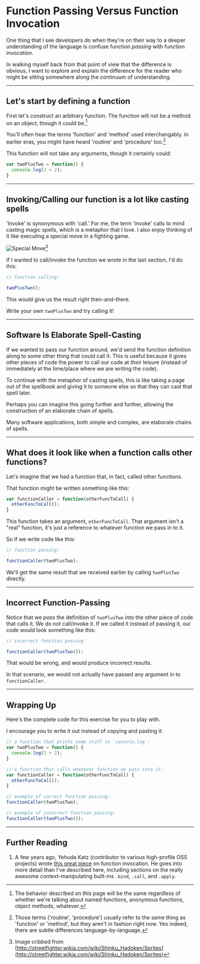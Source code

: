 # Function Passing Versus Function Invocation

One thing that I see developers do when they're on their way to a deeper
understanding of the language is confuse function _passing_ with function _invocation_.

In walking myself back from that point of view that the difference is obvious,
I want to explore and explain the difference for the reader who might be sitting
somewhere along the continuum of understanding.

---

## Let's start by defining a function

First let's construct an arbitrary function.
The function will not be a method on an object, though it could be.[^1]

You'll often hear the terms 'function' and 'method' used interchangably.
In earlier eras, you might have heard 'routine' and 'procedure' too.[^2]

This function will not take any arguments, though it certainly could:

```js
var twoPlusTwo = function() {
  console.log(2 + 2);
}
```

---

## Invoking/Calling our function is a lot like casting spells

'Invoke' is synonymous with 'call.' For me, the term 'invoke' calls to mind
casting magic spells, which is a metaphor that I love. I also enjoy
thinking of it like executing a special move in a fighting game.

![Special Move](https://cloud.ahfr.org/images/ryu.gif)[^3]

If I wanted to call/invoke the function we wrote in the last section, I'd do this:

```js
// function calling:

twoPlusTwo();
```

This would give us the result right then-and-there.

Write your own `twoPlusTwo` and try calling it!

---

## Software Is Elaborate Spell-Casting

If we wanted to pass our function around, we'd send the function definition
along to some other thing that could call it. This is useful because it gives
other pieces of code the power to call our code at _their_ leisure
(instead of immediately at the time/place where we are writing the code).

To continue with the metaphor of casting spells, this is like taking a page out
of the spellbook and giving it to someone else so that they can cast that spell later.

Perhaps you can imagine this going further and further,
allowing the construction of an elaborate chain of spells.

Many software applications, both simple and complex, are elaborate chains of spells.

---

## What does it look like when a function calls other functions?

Let's imagine that we had a function that, in fact, called other functions.

That function might be written something like this:

```js
var functionCaller = function(otherFuncToCall) {
  otherFuncToCall();
}
```

This function takes an argument, `otherFuncToCall`. That argument isn't a "real" function,
it's just a reference to whatever function we pass in to it.

So if we write code like this:

```js
// function passing:

functionCaller(twoPlusTwo);
```

We'll get the same result that we received earlier by calling `twoPlusTwo` directly.

---

## Incorrect Function-Passing

Notice that we _pass_ the definition of `twoPlusTwo` into the other piece of code
that calls it. We do not call/invoke it. If we called it instead of passing it,
our code would look something like this:

```js
// incorrect function passing

functionCaller(twoPlusTwo());
```

That would be wrong, and would produce incorrect results.

In that scenario, we would not actually have passed any argument in to `functionCaller`.

---

## Wrapping Up

Here's the complete code for this exercise for you to play with.

I encourage you to write it out instead of copying and pasting it:

```js
// a function that prints some stuff to `console.log`:
var twoPlusTwo = function() {
  console.log(2 + 2);
}

// a function that calls whatever function we pass into it:
var functionCaller = function(otherFuncToCall) {
  otherFuncToCall();
}

// example of correct function passing:
functionCaller(twoPlusTwo);

// example of incorrect function passing:
functionCaller(twoPlusTwo());
```

---

## Further Reading

1. A few years ago, Yehuda Katz (contributor to various high-profile OSS projects)
   wrote [this great piece](http://yehudakatz.com/2011/08/11/understanding-javascript-function-invocation-and-this/)
   on function invocation. He goes into more detail than I've described here,
   including sections on the really awesome context-manipulating built-ins
   `.bind`, `.call`, and `.apply`.


[^1]: The behavior described on this page will be the same regardless of
      whether we're talking about named functions, anonymous functions,
      object methods, whatever.
[^2]: Those terms ('routine', 'procedure') usually refer to the same thing as
      'function' or 'method', but they aren't in fashion right now. Yes indeed,
      there are subtle differences language-by-language.
[^3]: Image cribbed from [http://streetfighter.wikia.com/wiki/Shinku_Hadoken/Sprites](http://streetfighter.wikia.com/wiki/Shinku_Hadoken/Sprites)
